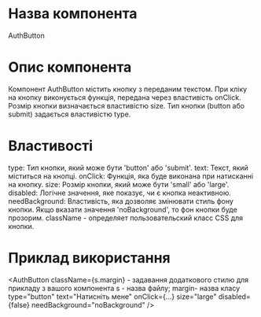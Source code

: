# Назва компонента

AuthButton

# Опис компонента

Компонент AuthButton містить кнопку з переданим текстом. При кліку на кнопку виконується функція, передана через властивість onClick. Розмір кнопки визначається властивістю size. Тип кнопки (button або submit) задається властивістю type.

# Властивості

type: Тип кнопки, який може бути 'button' або 'submit'.
text: Текст, який міститься на кнопці.
onClick: Функція, яка буде виконана при натисканні на кнопку.
size: Розмір кнопки, який може бути 'small' або 'large'.
disabled: Логічне значення, яке показує, чи є кнопка неактивною.
needBackground: Властивість, яка дозволяє змінювати стиль фону кнопки. Якщо вказати значення 'noBackground', то фон кнопки буде прозорим.
className - определяет пользовательский класс CSS для кнопки.

# Приклад використання

<AuthButton
className={s.margin} - задавання додаткового стилю для прикладу з вашого компонента s - назва файлу; margin- назва класу
type="button"
text="Натисніть мене"
onClick={...}
size="large"
disabled={false}
needBackground="noBackground"
/>
